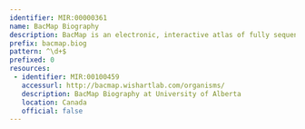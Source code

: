 ```yaml
---
identifier: MIR:00000361
name: BacMap Biography
description: BacMap is an electronic, interactive atlas of fully sequenced bacterial genomes. It contains labeled, zoomable and searchable chromosome maps for sequenced prokaryotic (archaebacterial and eubacterial) species. Each map can be zoomed to the level of individual genes and each gene is hyperlinked to a richly annotated gene card. All bacterial genome maps are supplemented with separate prophage genome maps as well as separate tRNA and rRNA maps. Each bacterial chromosome entry in BacMap contains graphs and tables on a variety of gene and protein statistics. Likewise, every bacterial species entry contains a bacterial 'biography' card, with taxonomic details, phenotypic details, textual descriptions and images. This collection references 'biography' information.
prefix: bacmap.biog
pattern: ^\d+$
prefixed: 0
resources:
 - identifier: MIR:00100459
   accessurl: http://bacmap.wishartlab.com/organisms/
   description: BacMap Biography at University of Alberta
   location: Canada
   official: false
---
```

